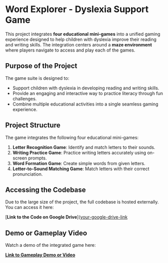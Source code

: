# Word Explorer - Dyslexia Support Game 

This project integrates **four educational mini-games** into a unified gaming experience designed to help children with dyslexia improve their reading and writing skills. The integration centers around a **maze environment** where players navigate to access and play each of the games.

## Purpose of the Project

The game suite is designed to:
- Support children with dyslexia in developing reading and writing skills.
- Provide an engaging and interactive way to practice literacy through fun challenges.
- Combine multiple educational activities into a single seamless gaming experience.

## Project Structure

The game integrates the following four educational mini-games:

1. **Letter Recognition Game**: Identify and match letters to their sounds.
2. **Writing Practice Game**: Practice writing letters accurately using on-screen prompts.
3. **Word Formation Game**: Create simple words from given letters.
4. **Letter-to-Sound Matching Game**: Match letters with their correct pronunciation.


## Accessing the Codebase

Due to the large size of the project, the full codebase is hosted externally. You can access it here:

[**Link to the Code on Google Drive**]([your-google-drive-link](https://drive.google.com/file/d/16Kpq6EnEGpAXEqI0W8MGgT8O6C86T9kP/edit)

## Demo or Gameplay Video

Watch a demo of the integrated game here:

[**Link to Gameplay Demo or Video**](https://vimeo.com/1030366828?share=copy)


